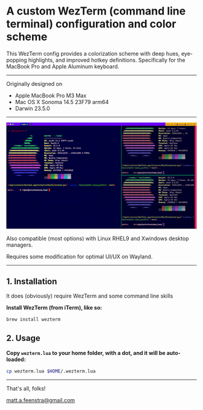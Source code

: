 # A custom WezTerm (command line terminal) configuration and color scheme

This WezTerm config provides a colorization scheme with deep hues, eye-popping highlights, and improved hotkey definitions. Specifically for the MacBook Pro and Apple Aluminum keyboard.

-----

Originally designed on
- Apple MacBook Pro M3 Max
- Mac OS X Sonoma 14.5 23F79 arm64
- Darwin 23.5.0

-----

![Alt text](window.png "Terminal with Panes")

Also compatible (most options) with Linux RHEL9 and Xwindows desktop managers.

Requires some modification for optimal UI/UX on Wayland.

-----

## 1. Installation

It does (obviously) require WezTerm and some command line skills

__Install WezTerm (from iTerm), like so:__

```sh
brew install wezterm
```

## 2. Usage

__Copy `wezterm.lua` to your home folder, with a dot, and it will be auto-loaded:__

```sh
cp wezterm.lua $HOME/.wezterm.lua
```

-----

That's all, folks!

<matt.a.feenstra@gmail.com>
